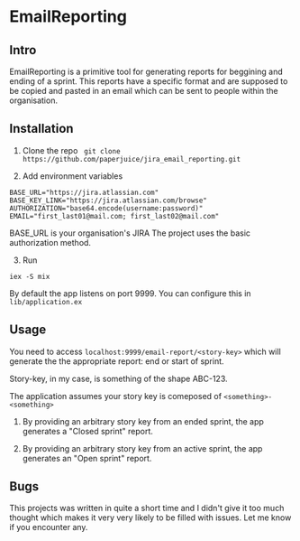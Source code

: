 # EmailReporting

## Intro
EmailReporting is a primitive tool for generating reports for beggining and ending of a sprint.
This reports have a specific format and are supposed to be copied and pasted in an email which can be sent to people within the organisation.

## Installation
1. Clone the repo
``` git clone https://github.com/paperjuice/jira_email_reporting.git```

2. Add environment variables
```
BASE_URL="https://jira.atlassian.com"
BASE_KEY_LINK="https://jira.atlassian.com/browse"
AUTHORIZATION="base64.encode(username:password)"
EMAIL="first_last01@mail.com; first_last02@mail.com"
```
BASE_URL is your organisation's JIRA
The project uses the basic authorization method.

3. Run
```
iex -S mix
```
By default the app listens on port 9999. You can configure this in ```lib/application.ex```

## Usage
You need to access ```localhost:9999/email-report/<story-key>``` which will generate the the appropriate report: end or start of sprint.

Story-key, in my case, is something of the shape ABC-123.

The application assumes your story key is comeposed of ```<something>-<something>```

1. By providing an arbitrary story key from an ended sprint, the app generates a "Closed sprint" report.

2. By providing an arbitrary story key from an active sprint, the app generates an "Open sprint" report.

## Bugs
This projects was written in quite a short time and I didn't give it too much thought which makes it very very likely to be filled with issues. Let me know if you encounter any.
